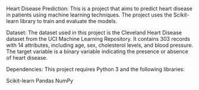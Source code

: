 Heart Disease Prediction:
This is a project that aims to predict heart disease in patients using machine learning techniques. The project uses the Scikit-learn library to train and evaluate the models.

Dataset:
The dataset used in this project is the Cleveland Heart Disease dataset from the UCI Machine Learning Repository. It contains 303 records with 14 attributes, including age, sex, cholesterol levels, and blood pressure. The target variable is a binary variable indicating the presence or absence of heart disease.

Dependencies:
This project requires Python 3 and the following libraries:

Scikit-learn
Pandas
NumPy
